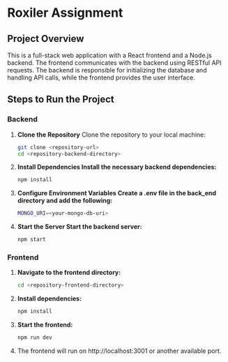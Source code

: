 # Roxiler Assignment

## Project Overview
This is a full-stack web application with a React frontend and a Node.js backend. The frontend communicates with the backend using RESTful API requests. The backend is responsible for initializing the database and handling API calls, while the frontend provides the user interface.

## Steps to Run the Project

### Backend

1. **Clone the Repository**
   Clone the repository to your local machine:
   ```bash
   git clone <repository-url>
   cd <repository-backend-directory>
   
2. **Install Dependencies Install the necessary backend dependencies:**
   ```bash
   npm install

3. **Configure Environment Variables Create a .env file in the back_end directory and add the following:**
   ```bash
   MONGO_URI=<your-mongo-db-uri>

3. **Start the Server Start the backend server:**
    ```bash
   npm start

### Frontend

1. **Navigate to the frontend directory:**
   ```bash
   cd <repository-frontend-directory>

2. **Install dependencies:**
   ```bash
   npm install
   
3. **Start the frontend:**
   ```bash
   npm run dev
   
4. The frontend will run on http://localhost:3001 or another available port.
